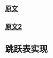 ## [原文](http://redisbook.com/preview/skiplist/datastruct.html)

## [原文2](https://redisbook.readthedocs.io/en/latest/internal-datastruct/skiplist.html)

# 跳跃表实现


